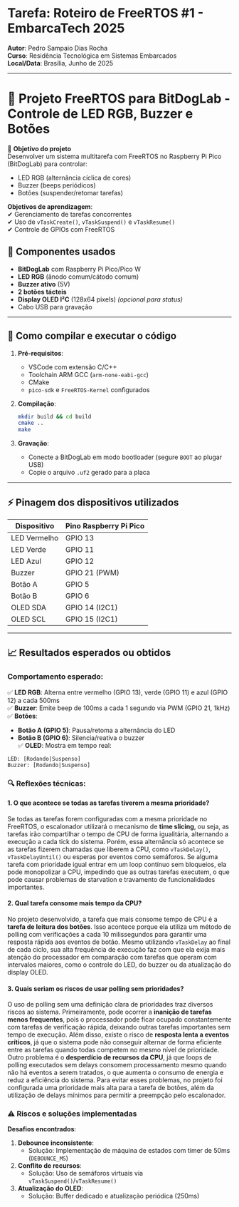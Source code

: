 # Tarefa: Roteiro de FreeRTOS #1 - EmbarcaTech 2025  

**Autor**: Pedro Sampaio Dias Rocha  
**Curso**: Residência Tecnológica em Sistemas Embarcados  
**Local/Data**: Brasília, Junho de 2025  

---

# 🎯 Projeto FreeRTOS para BitDogLab - Controle de LED RGB, Buzzer e Botões  

🎯 **Objetivo do projeto**  
Desenvolver um sistema multitarefa com FreeRTOS no Raspberry Pi Pico (BitDogLab) para controlar:  
- LED RGB (alternância cíclica de cores)  
- Buzzer (beeps periódicos)  
- Botões (suspender/retomar tarefas)  

**Objetivos de aprendizagem**:  
✔ Gerenciamento de tarefas concorrentes  
✔ Uso de `vTaskCreate()`, `vTaskSuspend()` e `vTaskResume()`  
✔ Controle de GPIOs com FreeRTOS  

## 🔧 Componentes usados
- **BitDogLab** com Raspberry Pi Pico/Pico W  
- **LED RGB** (ânodo comum/cátodo comum)  
- **Buzzer ativo** (5V)  
- **2 botões tácteis**  
- **Display OLED I²C** (128x64 pixels) *(opcional para status)*  
- Cabo USB para gravação  

---

## 💾 Como compilar e executar o código
1. **Pré-requisitos**:  
   - VSCode com extensão C/C++  
   - Toolchain ARM GCC (`arm-none-eabi-gcc`)  
   - CMake  
   - `pico-sdk` e `FreeRTOS-Kernel` configurados  

2. **Compilação**:  
   ```bash
   mkdir build && cd build
   cmake ..
   make
   ```
3. **Gravação**:  
   - Conecte a BitDogLab em modo bootloader (segure `BOOT` ao plugar USB)  
   - Copie o arquivo `.uf2` gerado para a placa  

---

## ⚡ Pinagem dos dispositivos utilizados
| Dispositivo   | Pino Raspberry Pi Pico |  
|--------------|-----------------------|  
| LED Vermelho | GPIO 13               |  
| LED Verde    | GPIO 11               |  
| LED Azul     | GPIO 12               |  
| Buzzer       | GPIO 21 (PWM)         |  
| Botão A      | GPIO 5                |  
| Botão B      | GPIO 6                |  
| OLED SDA     | GPIO 14 (I2C1)        |  
| OLED SCL     | GPIO 15 (I2C1)        |  

---

## 📈 Resultados esperados ou obtidos
### Comportamento esperado:  
✅ **LED RGB**: Alterna entre vermelho (GPIO 13), verde (GPIO 11) e azul (GPIO 12) a cada 500ms  
✅ **Buzzer**: Emite beep de 100ms a cada 1 segundo via PWM (GPIO 21, 1kHz)  
✅ **Botões**:  
   - **Botão A (GPIO 5)**: Pausa/retoma a alternância do LED  
   - **Botão B (GPIO 6)**: Silencia/reativa o buzzer  
✅ **OLED**: Mostra em tempo real:  
   ```plaintext
   LED: [Rodando|Suspenso]  
   Buzzer: [Rodando|Suspenso]
   ```
### 🔍 Reflexões técnicas:

#### 1. O que acontece se todas as tarefas tiverem a mesma prioridade?

Se todas as tarefas forem configuradas com a mesma prioridade no FreeRTOS, o escalonador utilizará o mecanismo de **time slicing**, ou seja, as tarefas irão compartilhar o tempo de CPU de forma igualitária, alternando a execução a cada tick do sistema. Porém, essa alternância só acontece se as tarefas fizerem chamadas que liberem a CPU, como `vTaskDelay()`, `vTaskDelayUntil()` ou esperas por eventos como semáforos. Se alguma tarefa com prioridade igual entrar em um loop contínuo sem bloqueios, ela pode monopolizar a CPU, impedindo que as outras tarefas executem, o que pode causar problemas de starvation e travamento de funcionalidades importantes.

#### 2. Qual tarefa consome mais tempo da CPU?

No projeto desenvolvido, a tarefa que mais consome tempo de CPU é a **tarefa de leitura dos botões**. Isso acontece porque ela utiliza um método de polling com verificações a cada 10 milissegundos para garantir uma resposta rápida aos eventos de botão. Mesmo utilizando `vTaskDelay` ao final de cada ciclo, sua alta frequência de execução faz com que ela exija mais atenção do processador em comparação com tarefas que operam com intervalos maiores, como o controle do LED, do buzzer ou da atualização do display OLED.

#### 3. Quais seriam os riscos de usar polling sem prioridades?

O uso de polling sem uma definição clara de prioridades traz diversos riscos ao sistema. Primeiramente, pode ocorrer a **inanição de tarefas menos frequentes**, pois o processador pode ficar ocupado constantemente com tarefas de verificação rápida, deixando outras tarefas importantes sem tempo de execução. Além disso, existe o risco de **resposta lenta a eventos críticos**, já que o sistema pode não conseguir alternar de forma eficiente entre as tarefas quando todas competem no mesmo nível de prioridade. Outro problema é o **desperdício de recursos da CPU**, já que loops de polling executados sem delays consomem processamento mesmo quando não há eventos a serem tratados, o que aumenta o consumo de energia e reduz a eficiência do sistema. Para evitar esses problemas, no projeto foi configurada uma prioridade mais alta para a tarefa de botões, além da utilização de delays mínimos para permitir a preempção pelo escalonador.

### ⚠️ Riscos e soluções implementadas
**Desafios encontrados**:  
1. **Debounce inconsistente**:  
   - Solução: Implementação de máquina de estados com timer de 50ms (`DEBOUNCE_MS`)  
2. **Conflito de recursos**:  
   - Solução: Uso de semáforos virtuais via `vTaskSuspend()`/`vTaskResume()`  
3. **Atualização do OLED**:  
   - Solução: Buffer dedicado e atualização periódica (250ms)
